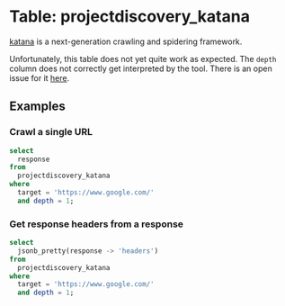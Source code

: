 # Table: projectdiscovery_katana

[katana](https://github.com/projectdiscovery/katana) is a next-generation crawling and spidering framework.

Unfortunately, this table does not yet quite work as expected. The `depth` column does not correctly get interpreted by the tool. There is an open issue for it [here](https://github.com/projectdiscovery/katana/issues/503).

## Examples

### Crawl a single URL

```sql
select
  response
from
  projectdiscovery_katana
where
  target = 'https://www.google.com/'
  and depth = 1;
```

### Get response headers from a response

```sql
select
  jsonb_pretty(response -> 'headers')
from
  projectdiscovery_katana
where
  target = 'https://www.google.com/'
  and depth = 1;
```
